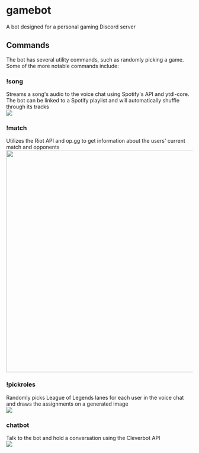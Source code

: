 # gamebot
A bot designed for a personal gaming Discord server

## Commands
The bot has several utility commands, such as randomly picking a game. Some of the more notable commands include:

### !song
Streams a song's audio to the voice chat using Spotify's API and ytdl-core.<br>The bot can be linked to a Spotify playlist and will automatically shuffle through its tracks
<br>
<img src="https://i.imgur.com/fXE4y6a.png">

### !match
Utilizes the Riot API and op.gg to get information about the users' current match and opponents
<br>
<img src="https://i.imgur.com/VnT2wIi.png" height="600">

### !pickroles
Randomly picks League of Legends lanes for each user in the voice chat and draws the assignments on a generated image
<br>
<img src="https://i.imgur.com/k4halFN.png">

### chatbot
Talk to the bot and hold a conversation using the Cleverbot API
<br>
<img src="https://i.imgur.com/QnPlvER.png">

